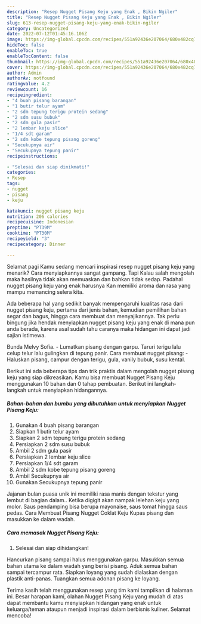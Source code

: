 ```yaml
---
description: "Resep Nugget Pisang Keju yang Enak , Bikin Ngiler"
title: "Resep Nugget Pisang Keju yang Enak , Bikin Ngiler"
slug: 613-resep-nugget-pisang-keju-yang-enak-bikin-ngiler
category: Uncategorized
date: 2022-07-12T01:45:16.106Z
image: https://img-global.cpcdn.com/recipes/551a92436e207064/680x482cq70/nugget-pisang-keju-foto-resep-utama.jpg
hideToc: false
enableToc: true
enableTocContent: false
thumbnail: https://img-global.cpcdn.com/recipes/551a92436e207064/680x482cq70/nugget-pisang-keju-foto-resep-utama.jpg
cover: https://img-global.cpcdn.com/recipes/551a92436e207064/680x482cq70/nugget-pisang-keju-foto-resep-utama.jpg
author: Admin
authorAv: notfound
ratingvalue: 4.2
reviewcount: 16
recipeingredient:
- "4 buah pisang barangan"
- "1 butir telur ayam"
- "2 sdm tepung terigu protein sedang"
- "2 sdm susu bubuk"
- "2 sdm gula pasir"
- "2 lembar keju slice"
- "1/4 sdt garam"
- "2 sdm kobe tepung pisang goreng"
- "Secukupnya air"
- "Secukupnya tepung panir"
recipeinstructions:

- "Selesai dan siap dinikmati!"
categories:
- Resep
tags:
- nugget
- pisang
- keju

katakunci: nugget pisang keju 
nutrition: 206 calories
recipecuisine: Indonesian
preptime: "PT39M"
cooktime: "PT30M"
recipeyield: "3"
recipecategory: Dinner

---
```



Selamat pagi Kamu sedang mencari inspirasi resep nugget pisang keju yang menarik? Cara menyiapkannya sangat gampang. Tapi Kalau salah mengolah maka hasilnya tidak akan memuaskan dan bahkan tidak sedap. Padahal nugget pisang keju yang enak harusnya Kan memiliki aroma dan rasa yang mampu memancing selera kita.


Ada beberapa hal yang sedikit banyak mempengaruhi kualitas rasa dari nugget pisang keju, pertama dari jenis bahan, kemudian pemilihan bahan segar dan bagus, hingga cara membuat dan menyajikannya. Tak perlu bingung jika hendak menyiapkan nugget pisang keju yang enak di mana pun anda berada, karena asal sudah tahu caranya maka hidangan ini dapat jadi sajian istimewa.

Bunda Melvy Sofia. - Lumatkan pisang dengan garpu. Taruri terigu lalu celup telur lalu gulingkan di tepung panir. Cara membuat nugget pisang: - Haluskan pisang, campur dengan terigu, gula, vanily bubuk, susu kental.


Berikut ini ada beberapa tips dan trik praktis dalam mengolah nugget pisang keju yang siap dikreasikan. Kamu bisa membuat Nugget Pisang Keju menggunakan 10 bahan dan 0 tahap pembuatan. Berikut ini langkah-langkah untuk menyiapkan hidangannya.

<!--inarticleads1-->

##### Bahan-bahan dan bumbu yang dibutuhkan untuk menyiapkan Nugget Pisang Keju:

1. Gunakan 4 buah pisang barangan
1. Siapkan 1 butir telur ayam
1. Siapkan 2 sdm tepung terigu protein sedang
1. Persiapkan 2 sdm susu bubuk
1. Ambil 2 sdm gula pasir
1. Persiapkan 2 lembar keju slice
1. Persiapkan 1/4 sdt garam
1. Ambil 2 sdm kobe tepung pisang goreng
1. Ambil Secukupnya air
1. Gunakan Secukupnya tepung panir


Jajanan bulan puasa unik ini memiliki rasa manis dengan tekstur yang lembut di bagian dalam.. Ketika digigit akan nampak lelehan keju yang molor. Saus pendamping bisa berupa mayonaise, saus tomat hingga saus pedas. Cara Membuat Pisang Nugget Coklat Keju Kupas pisang dan masukkan ke dalam wadah. 

<!--inarticleads2-->

##### Cara memasak Nugget Pisang Keju:


1. Selesai dan siap dihidangkan!

Hancurkan pisang sampai halus menggunakan garpu. Masukkan semua bahan utama ke dalam wadah yang berisi pisang. Aduk semua bahan sampai tercampur rata. Siapkan loyang yang sudah dialaskan dengan plastik anti-panas. Tuangkan semua adonan pisang ke loyang. 

Terima kasih telah menggunakan resep yang tim kami tampilkan di halaman ini. Besar harapan kami, olahan Nugget Pisang Keju yang mudah di atas dapat membantu kamu menyiapkan hidangan yang enak untuk keluarga/teman ataupun menjadi inspirasi dalam berbisnis kuliner. Selamat mencoba!
